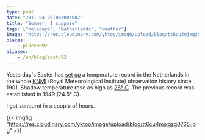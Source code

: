 ```yaml
---
type: post
date: "2011-04-25T00:00:00Z"
title: "Summer, I suppose"
tags: ["holidays", "Netherlands", "weather"]
image: "https://res.cloudinary.com/yktoo/image/upload/blog/tt6cu4mjxgzg0765.jpg"
places:
    - place0092
aliases:
    - /en/blog/post/92
---
```


Yesterday's Easter has [set up](http://www.nu.nl/binnenland/2499941/pasen-2011-vestigt-warmterecord.html) a temperature record in the Netherlands in the whole [KNMI](http://www.knmi.nl/) (Royal Meteorological Institute) observation history since 1901. Shadow temperature rose as high as [26° C](http://www.knmi.nl/climatology/daily_data/index.cgi?station=260&year=2011&month=04&day=24). The previous record was established in 1949 (24.5° C).

I got sunburnt in a couple of hours.

{{< imgfig "https://res.cloudinary.com/yktoo/image/upload/blog/tt6cu4mjxgzg0765.jpg" >}}
